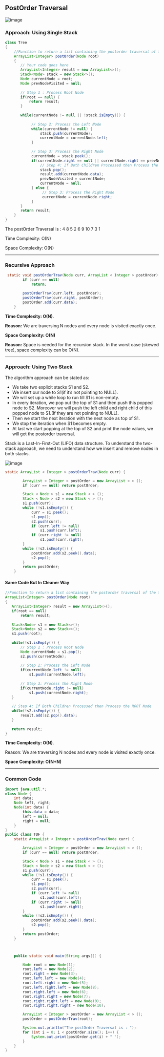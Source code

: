 ## PostOrder Traversal

![image](https://user-images.githubusercontent.com/39462578/225808936-a212a52e-7e53-4f73-965b-0cf86e06e374.png)


### Approach: Using Single Stack

```java
class Tree
{
    //Function to return a list containing the postorder traversal of the tree.
    ArrayList<Integer> postOrder(Node root)
    {
       // Your code goes here
       ArrayList<Integer> result = new ArrayList<>();
       Stack<Node> stack = new Stack<>();
       Node currentNode = root;
       Node prevNodeVisited = null;
       
       // Step 1 : Process Root Node
       if(root == null) {
           return result;
       }
       
       while(currentNode != null || !stack.isEmpty()) {
            
            // Step 2: Process the Left Node
            while(currentNode != null) {
                stack.push(currentNode);
                currentNode = currentNode.left;
            }
       
            // Step 3: Process the Right Node
            currentNode = stack.peek();
            if(currentNode.right == null || currentNode.right == prevNodeVisited) {
                // Step 4: If Both Children Processed then Process the ROOT Node 
                stack.pop();
                result.add(currentNode.data);
                prevNodeVisited = currentNode;
                currentNode = null;
            } else {
                 // Step 3: Process the Right Node
                 currentNode = currentNode.right;
            }
       }
       return result;
    }
}
```
The postOrder Traversal is : 4 8 5 2 6 9 10 7 3 1

Time Complexity: O(N)

Space Complexity: O(N)

---

### Recursive Approach

```java
 static void postOrderTrav(Node curr, ArrayList < Integer > postOrder) {
        if (curr == null)
            return;

        postOrderTrav(curr.left, postOrder);
        postOrderTrav(curr.right, postOrder);
        postOrder.add(curr.data);
    }
```
**Time Complexity: O(N)**.

**Reason:** We are traversing N nodes and every node is visited exactly once.

**Space Complexity: O(N)**

**Reason:** Space is needed for the recursion stack. In the worst case (skewed tree), space complexity can be O(N).

---

### Approach: Using Two Stack

The algorithm approach can be stated as:

- We take two explicit stacks S1 and S2.
- We insert our node to S1(if it’s not pointing to NULL).
- We will set up a while loop to run till S1 is non-empty.
- In every iteration, we pop out the top of S1 and then push this popped node to S2. Moreover we will push the left child and right child of this popped  node to S1.(If they are not pointing to NULL).
- Then we start the next iteration with the next node as top of S1.
- We stop the iteration when S1 becomes empty.
- At last we start popping at the top of S2 and print the node values, we will get the postorder traversal.

Stack is a Last-In-First-Out (LIFO) data structure. To understand the two-stack approach, we need to understand how we insert and remove nodes in both stacks. 

![image](https://user-images.githubusercontent.com/39462578/225809811-207a87e2-1005-4506-bf67-51d6a8660e34.png)

```java
static ArrayList < Integer > postOrderTrav(Node curr) {

        ArrayList < Integer > postOrder = new ArrayList < > ();
        if (curr == null) return postOrder;

        Stack < Node > s1 = new Stack < > ();
        Stack < Node > s2 = new Stack < > ();
        s1.push(curr);
        while (!s1.isEmpty()) {
            curr = s1.peek();
            s1.pop();
            s2.push(curr);
            if (curr.left != null)
                s1.push(curr.left);
            if (curr.right != null)
                s1.push(curr.right);
        }
        while (!s2.isEmpty()) {
            postOrder.add(s2.peek().data);
            s2.pop();
        }
        return postOrder;
    }
```
#### Same Code But In Cleaner Way
```java
//Function to return a list containing the postorder traversal of the tree.
ArrayList<Integer> postOrder(Node root)
{
   ArrayList<Integer> result = new ArrayList<>();
   if(root == null)
       return result;
   
   Stack<Node> s1 = new Stack<>();
   Stack<Node> s2 = new Stack<>();
   s1.push(root);
   
   while(!s1.isEmpty()) {
       // Step 1 : Process Root Node
       Node currentNode = s1.pop();
       s2.push(currentNode);
       
       // Step 2: Process the Left Node
       if(currentNode.left != null)
           s1.push(currentNode.left);
           
       // Step 3: Process the Right Node
       if(currentNode.right != null)
           s1.push(currentNode.right);
   }
   
   // Step 4: If Both Children Processed then Process the ROOT Node 
   while(!s2.isEmpty()) {
       result.add(s2.pop().data);
   }
   
   return result;
}
```

**Time Complexity: O(N)**.

Reason: We are traversing N nodes and every node is visited exactly once.

**Space Complexity: O(N+N)**

---

### Common Code

```java
import java.util.*;
class Node {
    int data;
    Node left, right;
    Node(int data) {
        this.data = data;
        left = null;
        right = null;
    }
}
public class TUF {
    static ArrayList < Integer > postOrderTrav(Node curr) {

        ArrayList < Integer > postOrder = new ArrayList < > ();
        if (curr == null) return postOrder;

        Stack < Node > s1 = new Stack < > ();
        Stack < Node > s2 = new Stack < > ();
        s1.push(curr);
        while (!s1.isEmpty()) {
            curr = s1.peek();
            s1.pop();
            s2.push(curr);
            if (curr.left != null)
                s1.push(curr.left);
            if (curr.right != null)
                s1.push(curr.right);
        }
        while (!s2.isEmpty()) {
            postOrder.add(s2.peek().data);
            s2.pop();
        }
        return postOrder;
    }



    public static void main(String args[]) {

        Node root = new Node(1);
        root.left = new Node(2);
        root.right = new Node(3);
        root.left.left = new Node(4);
        root.left.right = new Node(5);
        root.left.right.left = new Node(8);
        root.right.left = new Node(6);
        root.right.right = new Node(7);
        root.right.right.left = new Node(9);
        root.right.right.right = new Node(10);

        ArrayList < Integer > postOrder = new ArrayList < > ();
        postOrder = postOrderTrav(root);

        System.out.println("The postOrder Traversal is : ");
        for (int i = 0; i < postOrder.size(); i++) {
            System.out.print(postOrder.get(i) + " ");
        }
    }
}
```




